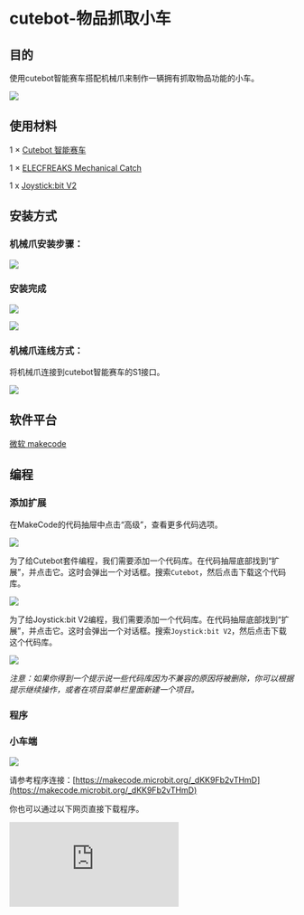 # cutebot-物品抓取小车

## 目的

使用cutebot智能赛车搭配机械爪来制作一辆拥有抓取物品功能的小车。

![](./images/cutebot-claw-22-01.png)

## 使用材料

1 × [Cutebot 智能赛车](https://www.elecfreaks.com/micro-bit-smart-cutebot.html)

1 × [ELECFREAKS Mechanical Catch](https://www.elecfreaks.com/elecfreaks-mechanical-catch-use-with-cutebot.html)

1 x [Joystick:bit V2](https://www.elecfreaks.com/joystick-bit-2-for-micro-bit.html)

## 安装方式

### 机械爪安装步骤：

![](./images/cutebot-claw-01.png)

### 安装完成



![](./images/cutebot-claw-22-02.png)

![](./images/cutebot-claw-22-03.png)

### 机械爪连线方式：

将机械爪连接到cutebot智能赛车的S1接口。

![](./images/cutebot-claw-02.png)

## 软件平台

[微软 makecode](https://makecode.microbit.org/#)

## 编程

### 添加扩展
在MakeCode的代码抽屉中点击“高级”，查看更多代码选项。

![](./images/cutebot-case-24-01.png)

为了给Cutebot套件编程，我们需要添加一个代码库。在代码抽屉底部找到“扩展”，并点击它。这时会弹出一个对话框。搜索`Cutebot`，然后点击下载这个代码库。

![](./images/cutebot-case-24-02.png)

为了给Joystick:bit V2编程，我们需要添加一个代码库。在代码抽屉底部找到“扩展”，并点击它。这时会弹出一个对话框。搜索`Joystick:bit V2`，然后点击下载这个代码库。

![](./images/cutebot-case-22-03.png)

*注意：如果你得到一个提示说一些代码库因为不兼容的原因将被删除，你可以根据提示继续操作，或者在项目菜单栏里面新建一个项目。*

### 程序
### 小车端

![](./images/cutebot-case-22-04.png)

请参考程序连接：[https://makecode.microbit.org/_dKK9Fb2vTHmD](https://makecode.microbit.org/_dKK9Fb2vTHmD)

你也可以通过以下网页直接下载程序。

<div
    style={{
        position: 'relative',
        paddingBottom: '60%',
        overflow: 'hidden',
    }}
>
    <iframe
        src="https://makecode.microbit.org/_dKK9Fb2vTHmD"
        frameborder="0"
        sandbox="allow-popups allow-forms allow-scripts allow-same-origin"
        style={{
            position: 'absolute',
            width: '100%',
            height: '100%',
        }}
    />
</div>

### 遥控端

![](./images/cutebot-case-22-05.png)

请参考程序连接：[https://makecode.microbit.org/_bv1RXLE6Pg51](https://makecode.microbit.org/_bv1RXLE6Pg51)

你也可以通过以下网页直接下载程序。

<div
    style={{
        position: 'relative',
        paddingBottom: '60%',
        overflow: 'hidden',
    }}
>
    <iframe
        src="https://makecode.microbit.org/_bv1RXLE6Pg51"
        frameborder="0"
        sandbox="allow-popups allow-forms allow-scripts allow-same-origin"
        style={{
            position: 'absolute',
            width: '100%',
            height: '100%',
        }}
    />
</div>

## 结论

如果通过遥控器的摇杆控制小车的行驶方向，按下遥控器的C\D按键控制机械爪的张开和抓取动作。

![](./images/cutebot-case-22.gif)


## 思考


## 常见问题
## 相关阅读
